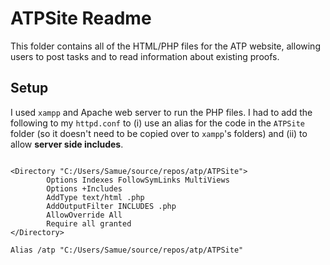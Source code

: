 # ATPSite Readme

This folder contains all of the HTML/PHP files for the ATP website, allowing users to post tasks and to read information about existing proofs.

## Setup

I used `xampp` and Apache web server to run the PHP files. I had to add the following to my `httpd.conf` to (i) use an alias for the code in the `ATPSite` folder (so it doesn't need to be copied over to `xampp`'s folders) and (ii) to allow **server side includes**.

```

<Directory "C:/Users/Samue/source/repos/atp/ATPSite">
		Options Indexes FollowSymLinks MultiViews
		Options +Includes
		AddType text/html .php
		AddOutputFilter INCLUDES .php
		AllowOverride All
		Require all granted
</Directory>

Alias /atp "C:/Users/Samue/source/repos/atp/ATPSite"

```


